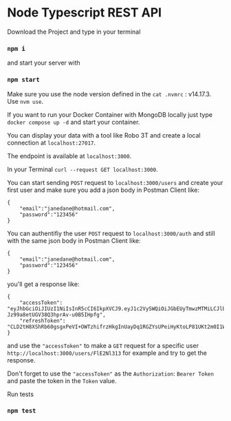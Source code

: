 # Node Typescript REST API

Download the Project and type in your terminal

### `npm i`

and start your server with

### `npm start`

Make sure you use the node version defined in the `cat .nvmrc` : v14.17.3. Use `nvm use`.

If you want to run your Docker Container with MongoDB locally just type `docker compose up -d` and start your container.

You can display your data with a tool like Robo 3T and create a local connection at `localhost:27017`.

The endpoint is available at `localhost:3000`.

In your Terminal `curl --request GET localhost:3000`.

You can start sending `POST` request to `localhost:3000/users` and create your first user and make sure you add a json body in Postman Client like:

```
{
    "email":"janedane@hotmail.com",
    "password":"123456"
}

```

You can authentifiy the user `POST` request to `localhost:3000/auth` and still with the same json body in Postman Client like:

```
{
    "email":"janedane@hotmail.com",
    "password":"123456"
}

```

you'll get a response like:

```
{
    "accessToken": "eyJhbGciOiJIUzI1NiIsInR5cCI6IkpXVCJ9.eyJ1c2VySWQiOiJGbEUyTmwzMTMiLCJlbWFpbCI6ImphbmVkYW5lQGhvdG1haWwuY29tIiwicHJvdmlkZXIiOiJlbWFpbCIsInBlcm1pc3Npb25MZXZlbCI6MSwicmVmcmVzaEtleSI6eyJ0eXBlIjoiQnVmZmVyIiwiZGF0YSI6WzI0LDg0LDEwMyw0Nyw3NSwyMzksMTc4LDEzNCwyMDgsMjEyLDEwMiw1MSwxNjgsMTM4LDgyLDE0XX0sImlhdCI6MTYyNjMzMjkzMSwiZXhwIjoxNjI2MzY4OTMxfQ.KqwUoK7oqoEw-Jz99a8etUGV38Q3hprAv-u0B5IHpfg",
    "refreshToken": "CLD2tH8XShRb60gsgxPeVI+OWTzhifrzHkgInUayDq1RGZYsUPeiHyKtoLP81UKt2m0I1WByF9pPf0Cwh3FcCQ=="
}

```

and use the `"accessToken"` to make a `GET` request for a specific user `http://localhost:3000/users/FlE2Nl313` for example and try to get the response.

Don't forget to use the `"accessToken"` as the `Authorization`: `Bearer Token` and paste the token in the `Token` value.

Run tests

### `npm test`